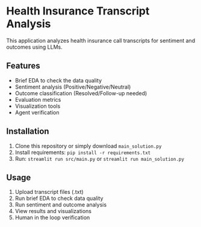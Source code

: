 # Health Insurance Transcript Analysis

This application analyzes health insurance call transcripts for sentiment and outcomes using LLMs.

## Features
- Brief EDA to check the data quality
- Sentiment analysis (Positive/Negative/Neutral)
- Outcome classification (Resolved/Follow-up needed)
- Evaluation metrics
- Visualization tools
- Agent verification

## Installation
1. Clone this repository or simply download `main_solution.py`
2. Install requirements: `pip install -r requirements.txt`
3. Run: `streamlit run src/main.py` or `streamlit run main_solution.py`

## Usage
1. Upload transcript files (.txt)
2. Run brief EDA to check data quality
3. Run sentiment and outcome analysis
4. View results and visualizations
5. Human in the loop verification
